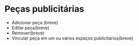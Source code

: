 # Peças publicitárias
* Adicionar peça (breve)
* Editar peça(breve)
* Remover(breve)
* Vincular peça em um ou vários espaços publicitários(breve)